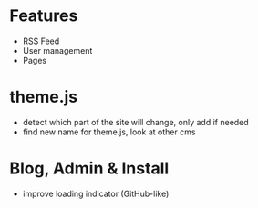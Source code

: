 # Features

- RSS Feed
- User management
- Pages

# theme.js

- detect which part of the site will change, only add if needed
- find new name for theme.js, look at other cms

# Blog, Admin & Install

- improve loading indicator (GitHub-like)




